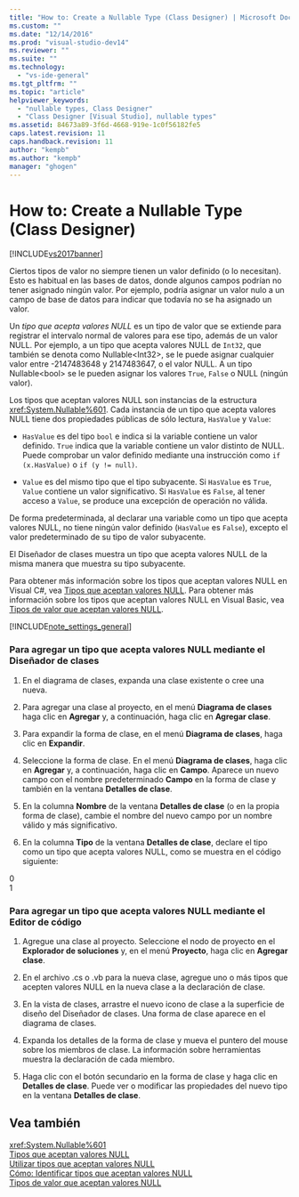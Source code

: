 ```yaml
---
title: "How to: Create a Nullable Type (Class Designer) | Microsoft Docs"
ms.custom: ""
ms.date: "12/14/2016"
ms.prod: "visual-studio-dev14"
ms.reviewer: ""
ms.suite: ""
ms.technology: 
  - "vs-ide-general"
ms.tgt_pltfrm: ""
ms.topic: "article"
helpviewer_keywords: 
  - "nullable types, Class Designer"
  - "Class Designer [Visual Studio], nullable types"
ms.assetid: 84673a89-3f6d-4668-919e-1c0f56182fe5
caps.latest.revision: 11
caps.handback.revision: 11
author: "kempb"
ms.author: "kempb"
manager: "ghogen"
---
```

# How to: Create a Nullable Type (Class Designer)
[!INCLUDE[vs2017banner](../code-quality/includes/vs2017banner.md)]

Ciertos tipos de valor no siempre tienen un valor definido \(o lo necesitan\).  Esto es habitual en las bases de datos, donde algunos campos podrían no tener asignado ningún valor.  Por ejemplo, podría asignar un valor nulo a un campo de base de datos para indicar que todavía no se ha asignado un valor.  
  
 Un *tipo que acepta valores NULL* es un tipo de valor que se extiende para registrar el intervalo normal de valores para ese tipo, además de un valor NULL.  Por ejemplo, a un tipo que acepta valores NULL de `Int32`, que también se denota como Nullable\<Int32\>, se le puede asignar cualquier valor entre \-2147483648 y 2147483647, o el valor NULL.  A un tipo Nullable\<bool\> se le pueden asignar los valores `True`, `False` o NULL \(ningún valor\).  
  
 Los tipos que aceptan valores NULL son instancias de la estructura <xref:System.Nullable%601>.  Cada instancia de un tipo que acepta valores NULL tiene dos propiedades públicas de sólo lectura, `HasValue` y `Value`:  
  
-   `HasValue` es del tipo `bool` e indica si la variable contiene un valor definido.  `True` indica que la variable contiene un valor distinto de NULL.  Puede comprobar un valor definido mediante una instrucción como `if (x.HasValue)` o `if (y != null)`.  
  
-   `Value` es del mismo tipo que el tipo subyacente.  Si `HasValue` es `True`, `Value` contiene un valor significativo.  Si `HasValue` es `False`, al tener acceso a `Value`, se produce una excepción de operación no válida.  
  
 De forma predeterminada, al declarar una variable como un tipo que acepta valores NULL, no tiene ningún valor definido \(`HasValue` es `False`\), excepto el valor predeterminado de su tipo de valor subyacente.  
  
 El Diseñador de clases muestra un tipo que acepta valores NULL de la misma manera que muestra su tipo subyacente.  
  
 Para obtener más información sobre los tipos que aceptan valores NULL en Visual C\#, vea [Tipos que aceptan valores NULL](/dotnet/csharp/programming-guide/nullable-types/index).  Para obtener más información sobre los tipos que aceptan valores NULL en Visual Basic, vea [Tipos de valor que aceptan valores NULL](/dotnet/visual-basic/programming-guide/language-features/data-types/nullable-value-types).  
  
 [!INCLUDE[note_settings_general](../data-tools/includes/note_settings_general_md.md)]  
  
### Para agregar un tipo que acepta valores NULL mediante el Diseñador de clases  
  
1.  En el diagrama de clases, expanda una clase existente o cree una nueva.  
  
2.  Para agregar una clase al proyecto, en el menú **Diagrama de clases** haga clic en **Agregar** y, a continuación, haga clic en **Agregar clase**.  
  
3.  Para expandir la forma de clase, en el menú **Diagrama de clases**, haga clic en **Expandir**.  
  
4.  Seleccione la forma de clase.  En el menú **Diagrama de clases**, haga clic en **Agregar** y, a continuación, haga clic en **Campo**.  Aparece un nuevo campo con el nombre predeterminado **Campo** en la forma de clase y también en la ventana **Detalles de clase**.  
  
5.  En la columna **Nombre** de la ventana **Detalles de clase** \(o en la propia forma de clase\), cambie el nombre del nuevo campo por un nombre válido y más significativo.  
  
6.  En la columna **Tipo** de la ventana **Detalles de clase**, declare el tipo como un tipo que acepta valores NULL, como se muestra en el código siguiente:  
  
<CodeContentPlaceHolder>0</CodeContentPlaceHolder>  
<CodeContentPlaceHolder>1</CodeContentPlaceHolder>  
### Para agregar un tipo que acepta valores NULL mediante el Editor de código  
  
1.  Agregue una clase al proyecto.  Seleccione el nodo de proyecto en el **Explorador de soluciones** y, en el menú **Proyecto**, haga clic en **Agregar clase**.  
  
2.  En el archivo .cs o .vb para la nueva clase, agregue uno o más tipos que acepten valores NULL en la nueva clase a la declaración de clase.  
  
3.  En la vista de clases, arrastre el nuevo icono de clase a la superficie de diseño del Diseñador de clases.  Una forma de clase aparece en el diagrama de clases.  
  
4.  Expanda los detalles de la forma de clase y mueva el puntero del mouse sobre los miembros de clase.  La información sobre herramientas muestra la declaración de cada miembro.  
  
5.  Haga clic con el botón secundario en la forma de clase y haga clic en **Detalles de clase**.  Puede ver o modificar las propiedades del nuevo tipo en la ventana **Detalles de clase**.  
  
## Vea también  
 <xref:System.Nullable%601>   
 [Tipos que aceptan valores NULL](/dotnet/csharp/programming-guide/nullable-types/index)   
 [Utilizar tipos que aceptan valores NULL](/dotnet/csharp/programming-guide/nullable-types/using-nullable-types)   
 [Cómo: Identificar tipos que aceptan valores NULL](../Topic/How%20to:%20Identify%20a%20Nullable%20Type%20\(C%23%20Programming%20Guide\).md)   
 [Tipos de valor que aceptan valores NULL](/dotnet/visual-basic/programming-guide/language-features/data-types/nullable-value-types)